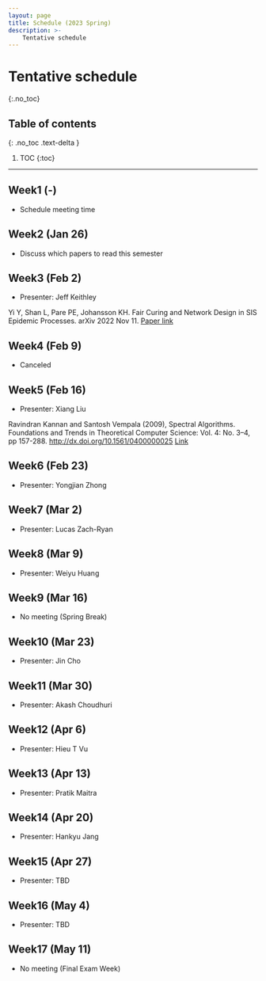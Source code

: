 ```yaml
---
layout: page
title: Schedule (2023 Spring)
description: >-
    Tentative schedule
---
```


# Tentative schedule
{:.no_toc}

## Table of contents
{: .no_toc .text-delta }

1. TOC
{:toc}

---

## Week1 (-)

- Schedule meeting time

## Week2 (Jan 26)

- Discuss which papers to read this semester

## Week3 (Feb 2)

- Presenter: Jeff Keithley

Yi Y, Shan L, Pare PE, Johansson KH. Fair Curing and Network Design in SIS Epidemic Processes. arXiv 2022 Nov 11.
[Paper link](https://arxiv.org/abs/2211.06028)

## Week4 (Feb 9)

- Canceled

## Week5 (Feb 16)

- Presenter: Xiang Liu

Ravindran Kannan and Santosh Vempala (2009), Spectral Algorithms. Foundations and Trends in Theoretical Computer Science: Vol. 4: No. 3–4, pp 157-288. http://dx.doi.org/10.1561/0400000025
[Link](https://www.math.ucdavis.edu/~saito/data/pca-svd/kannan-vempala-spbook.pdf)

## Week6 (Feb 23)

- Presenter: Yongjian Zhong

## Week7 (Mar 2)

- Presenter: Lucas Zach-Ryan

## Week8 (Mar 9)

- Presenter: Weiyu Huang

## Week9 (Mar 16)

- No meeting (Spring Break)

## Week10 (Mar 23)

- Presenter: Jin Cho

## Week11 (Mar 30)

- Presenter: Akash Choudhuri

## Week12 (Apr 6)

- Presenter: Hieu T Vu

## Week13 (Apr 13)

- Presenter: Pratik Maitra

## Week14 (Apr 20)

- Presenter: Hankyu Jang

## Week15 (Apr 27)

- Presenter: TBD

## Week16 (May 4)

- Presenter: TBD

## Week17 (May 11)

- No meeting (Final Exam Week)

